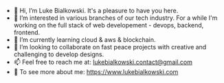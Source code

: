 - 👋 Hi, I’m Luke Bialkowski. It's a pleasure to have you here.
- 👀 I’m interested in various branches of our tech industry. For a while I'm working on the full stack of web developement - devops, backend, frontend.
- 🌱 I’m currently learning cloud & aws & blockchain.
- 💞️ I’m looking to collaborate on fast peace projects with creative and challenging to develop designs.
- 📫 Feel free to reach me at: lukebialkowski.contact@gmail.com
- 🔗 To see more about me: https://www.lukebialkowski.com


<!---
Lukasz-Bialkowski/Lukasz-Bialkowski is a ✨ special ✨ repository because its `README.md` (this file) appears on your GitHub profile.
You can click the Preview link to take a look at your changes.
--->
